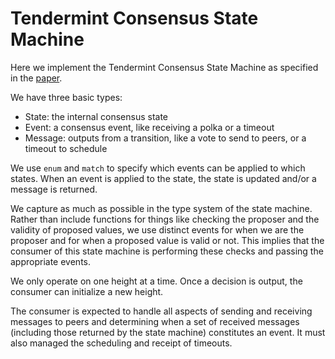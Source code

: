 # Tendermint Consensus State Machine

Here we implement the Tendermint Consensus State Machine as specified in the
[paper](https://arxiv.org/pdf/1807.04938.pdf).

We have three basic types: 

- State: the internal consensus state
- Event: a consensus event, like receiving a polka or a timeout
- Message: outputs from a transition, like a vote to send to peers, or a timeout
  to schedule

We use `enum` and `match` to specify which events can be applied to which
states. When an event is applied to the state, the state is updated and/or a message
is returned.

We capture as much as possible in the type system of the state machine.
Rather than include functions for things like checking the proposer and the
validity of proposed values, we use distinct events for when we are the proposer
and for when a proposed value is valid or not. This implies that the consumer of
this state machine is performing these checks and passing the appropriate
events.

We only operate on one height at a time. Once a decision is output, the consumer
can initialize a new height.

The consumer is expected to handle all aspects of sending
and receiving messages to peers and determining when a set of received messages
(including those returned by the state machine) constitutes an event.
It must also managed the scheduling and receipt of timeouts.

